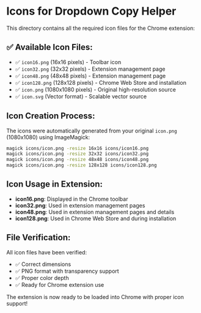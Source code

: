 # Icons for Dropdown Copy Helper

This directory contains all the required icon files for the Chrome extension:

## ✅ Available Icon Files:
- ✅ `icon16.png` (16x16 pixels) - Toolbar icon
- ✅ `icon32.png` (32x32 pixels) - Extension management page
- ✅ `icon48.png` (48x48 pixels) - Extension management page
- ✅ `icon128.png` (128x128 pixels) - Chrome Web Store and installation
- ✅ `icon.png` (1080x1080 pixels) - Original high-resolution source
- ✅ `icon.svg` (Vector format) - Scalable vector source

## Icon Creation Process:

The icons were automatically generated from your original `icon.png` (1080x1080) using ImageMagick:

```bash
magick icons/icon.png -resize 16x16 icons/icon16.png
magick icons/icon.png -resize 32x32 icons/icon32.png
magick icons/icon.png -resize 48x48 icons/icon48.png
magick icons/icon.png -resize 128x128 icons/icon128.png
```

## Icon Usage in Extension:

- **icon16.png**: Displayed in the Chrome toolbar
- **icon32.png**: Used in extension management pages
- **icon48.png**: Used in extension management pages and details
- **icon128.png**: Used in Chrome Web Store and during installation

## File Verification:

All icon files have been verified:
- ✅ Correct dimensions
- ✅ PNG format with transparency support
- ✅ Proper color depth
- ✅ Ready for Chrome extension use

The extension is now ready to be loaded into Chrome with proper icon support!
